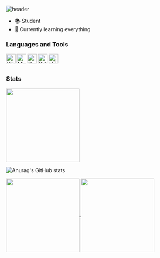![header](https://capsule-render.vercel.app/api?type=waving&height=300&color=gradient&text=Hong's%20Github&reversal=false&textBg=false&fontColor=fffffe&fontSize=50&fontAlignY=43&animation=fadeIn&rotate=0&strokeWidth=0&descAlign=50&fontAlign=75)

- 📚 Student
- 🌱 Currently learning everything

### Languages and Tools
<img align="left" alt="Visual Studio Code" width="26px" src="https://user-images.githubusercontent.com/674621/71187801-14e60a80-2280-11ea-94c9-e56576f76baf.png" />
<img align="left" alt="Microsoft Visual Studio" width="26px" src="https://upload.wikimedia.org/wikipedia/commons/thumb/5/59/Visual_Studio_Icon_2019.svg/220px-Visual_Studio_Icon_2019.svg.png" />
<img align="left" alt="C" width="26px" src="https://upload.wikimedia.org/wikipedia/commons/thumb/1/18/C_Programming_Language.svg/1200px-C_Programming_Language.svg.png" />
<img align="left" alt="Python" width="26px" src="https://upload.wikimedia.org/wikipedia/commons/thumb/c/c3/Python-logo-notext.svg/2048px-Python-logo-notext.svg.png" />
<img align="left" alt="HTML" width="26px" src="https://upload.wikimedia.org/wikipedia/commons/thumb/3/38/HTML5_Badge.svg/600px-HTML5_Badge.svg.png" />

<br />
<br />

### Stats


<a href="https://github.com/anuraghazra/convoychat">
    <img align="center" height="200" src="https://github-readme-stats.vercel.app/api/top-langs/?username=H-J52&theme=calm_pink" />
</a>
  
![Anurag's GitHub stats](https://github-readme-stats.vercel.app/api?username=H-J52&show_icons=true&theme=calm_pink)


<div>
  <!-- Languages Used Card -->
  <a href="https://github.com/anuraghazra/convoychat">
    <img align="center" height="200" src="https://github-readme-stats.vercel.app/api/top-langs/?username=H-J52&theme=calm_pink" />
  </a>
  
  <!-- GitHub Stats Card -->
  <img align="center" height="200" src="https://github-readme-stats.vercel.app/api?username=H-J52&show_icons=true&theme=calm_pink" />
</div>

